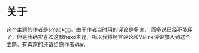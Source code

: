 关于
===
这个主题的作者是[smackgg](https://github.com/smackgg/hexo-theme-smackdown)。由于作者当时用的评论是多说，
而多说已经不能用了，但是我确实喜欢这款hexo主题，所以我将畅言评论和Valine评论加入到这个主题。有喜欢的还请给原作者star.

